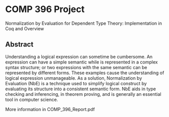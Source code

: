 # COMP 396 Project

Normalization by Evaluation for Dependent Type Theory: Implementation in Coq and Overview

## Abstract

Understanding a logical expression can sometime be cumbersome. An expression can have a simple semantic while is represented in a complex syntax structure; or two expressions with the same semantic can be represented by different forms. These examples cause the understanding of logical expression unmanageable. As a solution, Normalization by Evaluation (NbE) is a technique used to simplify logical construct by evaluating its structure into a consistent semantic form. NbE aids in type checking and inferencing, in theorem proving, and is generally an essential tool in computer science.

More information in COMP_396_Report.pdf
